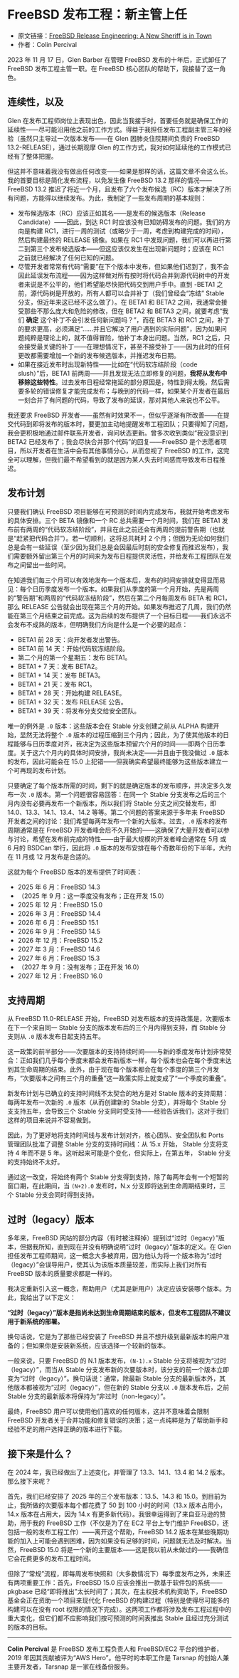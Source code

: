 # FreeBSD 发布工程：新主管上任

- 原文链接：[FreeBSD Release Engineering: A New Sheriff is in Town](https://freebsdfoundation.org/our-work/journal/browser-based-edition/downstreams/freebsd-release-engineering-a-new-sheriff-is-in-town)
- 作者：Colin Percival

2023 年 11 月 17 日，Glen Barber 在管理 FreeBSD 发布的十年后，正式卸任了 FreeBSD 发布工程主管一职。在 FreeBSD 核心团队的帮助下，我接替了这一角色。

## 连续性，以及

Glen 在发布工程师岗位上表现出色，因此当我接手时，首要任务就是确保工作的延续性——尽可能沿用他之前的工作方式。得益于我担任发布工程副主管三年的经验（虽然只主导过一次版本发布——在 Glen 因肺炎住院期间负责的 FreeBSD 13.2-RELEASE），通过长期观摩 Glen 的工作方式，我对如何延续他的工作模式已经有了整体把握。

但这并不意味着我没有做出任何改变——如果是那样的话，这篇文章不会这么长。我的首要目标是简化发布流程，以免发生像 FreeBSD 13.2 那样的情况——FreeBSD 13.2 推迟了将近一个月，且发布了六个发布候选（RC）版本才解决了所有问题，方能得以继续发布。为此，我制定了一些发布周期的基本规则：

- 发布候选版本（RC）应该正如其名——是发布的候选版本（Release Candidate）——因此，到达 RC1 时应该没有已知妨碍发布的问题。我们的方向是构建 RC1，进行一周的测试（或略少于一周，考虑到构建完成的时间），然后构建最终的 RELEASE 镜像。如果在 RC1 中发现问题，我们可以再进行第二到第三个发布候选版本——但这应该仅发生在出现新问题时；应该在 RC1 之前就已经解决了任何已知的问题。
- 尽管开发者常常有代码“需要”在下个版本中发布，但如果他们迟到了，我不会因此延误发布流程——因为这样做对所有按时将代码合并到源代码树中的开发者来说是不公平的，他们希望能尽快把代码交到用户手中。直到 -BETA1 之前，源代码树是开放的，所有人都可以合并补丁（我们曾经会“冻结” Stable 分支，但近年来这已经不这么做了）。在 BETA1 和 BETA2 之间，我通常会接受那些不那么庞大和危险的修改，但在 BETA2 和 BETA3 之间，就要考虑“我们 **确定** 这个补丁不会引发任何新问题吗？”，而在 BETA3 和 RC1 之间，补丁的要求更高，必须满足“……并且它解决了用户遇到的实际问题”，因为如果问题纯粹是理论上的，就不值得冒险，怕补丁本身出问题。当然，RC1 之后，只会接受最关键的补丁——在理想情况下，甚至不接受补丁——因为此时的任何更改都需要增加一个新的发布候选版本，并推迟发布日期。
- 如果在接近发布时出现新特性——比如在“代码软冻结阶段（code slush）”后，BETA1 前两周——并且发现无法立即修复的问题，**我将从发布中移除这些特性**。过去发布日程经常拖延的部分原因是，特性到得太晚，然后需要多轮的错误修复才能完成发布；与晚到的代码一样，如果某个开发者在最后一刻合并了有问题的代码，导致了发布的延误，那对其他人来说也不公平。

我还要求 FreeBSD 开发者——虽然有时效果不一，但似乎逐渐有所改善——在提交代码到即将发布的版本时，要更加主动地提醒发布工程团队；只要得知了问题，我会更积极地通过邮件联系开发者，询问状态更新。曾多次收到类似“我没意识到 BETA2 已经发布了；我会尽快合并那个代码”的回复——FreeBSD 是个志愿者项目，所以开发者在生活中会有其他事情分心，从而忽视了 FreeBSD 的工作，这完全可以理解，但我们最不希望看到的就是因为某人失去时间感而导致发布日程推迟。

## 发布计划

只要我们确认 FreeBSD 项目能够在可预测的时间内完成发布，我就开始考虑发布的具体安排。三个 BETA 镜像和一个 RC 总共需要一个月时间，我们在 BETA1 发布前有两周的“代码软冻结阶段”，并且在此之前还会有两周的提前警告期（也就是“赶紧把代码合并”）。若一切顺利，这将总共耗时 2 个月；但因为无论如何我们总是会有一些延误（至少因为我们总是会因最后时刻的安全修复而推迟发布），我们需要额外留出第三个月的时间来为发布日程提供灵活性，并给发布工程团队在发布之间留出一些时间。

在知道我们每三个月可以有效地发布一个版本后，发布的时间安排就变得显而易见：每个日历季度发布一个版本。如果我们从季度的第一个月开始，先是两周的“警告期”和两周的“代码软冻结阶段”，然后在第二个月每周发布 BETA 和 RC1，那么 RELEASE 公告就会出现在第三个月的开始。如果发布推迟了几周，我们仍然能在第三个月结束之前完成。这为后续的发布提供了一个目标日程——我们永远不会发布不成熟的版本，但明确我们方向是什么是一个必要的起点：

- BETA1 前 28 天：向开发者发出警告。
- BETA1 前 14 天：开始代码软冻结阶段。
- 第二个月的第一个星期五：发布 BETA1。
- BETA1 + 7 天：发布 BETA2。
- BETA1 + 14 天：发布 BETA3。
- BETA1 + 21 天：发布 RC1。
- BETA1 + 28 天：开始构建 RELEASE。
- BETA1 + 32 天：发布 RELEASE 公告。
- BETA1 + 39 天：将发布分支交给安全团队。

唯一的例外是 `.0` 版本：这些版本会在 Stable 分支创建之前从 ALPHA 构建开始，显然无法将整个 `.0` 版本的过程压缩到三个月内；因此，为了使其他版本的日程能够与日历季度对齐，我决定为这些版本预留六个月的时间——即两个日历季度。关于这六个月内的具体时间安排，我尚未决定——并且由于我没做过 `.0` 版本的发布，因此可能会在 15.0 上犯错——但我确实希望最终能够为这些版本建立一个可再现的发布计划。

只要确定了每个版本所需的时间，剩下的就是确定版本的发布顺序，并决定多久发布一次 `.0` 版本。第一个问题很容易回答：在同一个 Stable 分支发布之后的三个月内没有必要再发布一个新版本，所以我们将 Stable 分支之间交替发布，即 14.0、13.3、14.1、13.4、14.2 等等。第二个问题的答案来源于多年来 FreeBSD 开发者之间的讨论：我们希望每两年发布一个新的大版本。过去，`.0` 版本的发布周期通常是在 FreeBSD 开发者峰会后不久开始的——这确保了大量开发者可以参与讨论，希望在发布前完成的特性——由于最大规模的开发者峰会通常在 5月 或 6 月的 BSDCan 举行，因此将 `.0` 版本的发布安排在每个奇数年份的下半年，大约在 11 月或 12 月发布是合适的。

这就为每个 FreeBSD 版本的发布提供了时间表：

- 2025 年 6 月：FreeBSD 14.3
- （2025 年 9 月：这一季度没有发布；正在开发 15.0）
- 2025 年 12 月：FreeBSD 15.0
- 2026 年 3 月：FreeBSD 14.4
- 2026 年 6 月：FreeBSD 15.1
- 2026 年 9 月：FreeBSD 14.5
- 2026 年 12 月：FreeBSD 15.2
- 2027 年 3 月：FreeBSD 14.6
- 2027 年 6 月：FreeBSD 15.3
- （2027 年 9 月：没有发布；正在开发 16.0）
- 2027 年 12 月：FreeBSD 16.0

## 支持周期

从 FreeBSD 11.0-RELEASE 开始，FreeBSD 对发布版本的支持政策是，次要版本在下一个来自同一 Stable 分支的版本发布后的三个月内得到支持，而 Stable 分支则从 `.0` 版本发布日起支持五年。

这一政策的前半部分——次要版本的支持持续时间——与新的季度发布计划非常契合：正如我们几乎每个季度末都会发布新版本一样，每个版本也会在每个季度末达到其生命周期的结束。此外，由于现在每个版本都会在每个季度的第三个月发布，“次要版本之间有三个月的重叠”这一政策实际上就变成了“一个季度的重叠”。

新发布计划与已确立的支持时间线不太契合的地方是对 Stable 版本的支持周期：每两年发布一次新的 `.0` 版本（从而创建新的 Stable 分支），并将每个 Stable 分支支持五年，会导致三个 Stable 分支同时受支持——经验告诉我们，这对于我们这样的项目来说并不容易做到。

因此，为了更好地将支持时间线与发布计划对齐，核心团队、安全团队和 Ports 管理团队批准了调整 Stable 分支的支持时间线：从 15.x 开始， Stable 分支将支持 4 年而不是 5 年。这听起来可能是个变化，但实际上，在第五年， Stable 分支的支持始终不太好。

通过这一改变，将始终有两个 Stable 分支得到支持，除了每两年会有一个短暂的窗口期，在此期间，当 `(N+2).0` 发布时，N.x 分支即将达到生命周期结束时，三个 Stable 分支会同时得到支持。

## 过时（legacy）版本

多年来，FreeBSD 网站的部分内容（有时被注释掉）提到过“过时（legacy）”版本，但据我所知，直到现在并没有明确说明“过时（legacy）”版本的定义。在 Glen 担任发布工程师期间，这一概念大多被弃用，因为他认为将一个版本称为“过时（legacy）”会误导用户，使其认为该版本质量较差，而实际上我们对所有 FreeBSD 版本的质量要求都是一样的。

我决定重新引入这一概念，帮助用户（尤其是新用户）决定应该安装哪个版本。为此，我给出了以下定义：

**“过时（legacy）”版本是指尚未达到生命周期结束的版本，但发布工程团队不建议用于新系统的部署。**

换句话说，它是为了那些已经安装了 FreeBSD 并且不想升级到最新版本的用户准备的；但如果你是安装新系统，应该选择一个较新的版本。

一般来说，只要 FreeBSD 的 N.1 版本发布，`(N-1).x` Stable 分支将被视为“过时（legacy）”，而当从 Stable 分支发布新的次要版本时，该分支的前一个版本立即变为“过时（legacy）”。换句话说：通常，除最新 Stable 分支的最新版本外，其他版本都被视为“过时（legacy）”，但在新的 Stable 分支以 `.0` 版本发布后，之前 Stable 分支的最新版本将保持为“非过时（non-legacy）”。

最终，FreeBSD 用户可以使用他们喜欢的任何版本，这并不意味着会限制 FreeBSD 开发者关于合并功能和修复错误的决策；这一点纯粹是为了帮助新手和经验不足的用户选择正确的版本进行下载。

## 接下来是什么？

在 2024 年，我已经做出了上述变化，并管理了 13.3、14.1、13.4 和 14.2 版本。那么接下来呢？

首先，我们已经安排了 2025 年的三个发布版本：13.5、14.3 和 15.0。到目前为止，我所做的次要版本每个都花费了 50 到 100 小时的时间（13.x 版本占用小，14.x 版本在占用大，因为 14.x 有更多新代码）。我很幸运得到了来自亚马逊的赞助，用于我的 FreeBSD 工作（不仅是为了在 EC2 平台上专门维护 FreeBSD，还包括一般的发布工程工作）——离开这个帮助，FreeBSD 14.2 版本在某些晚期功能的加入上可能会遇到困难，因为如果没有足够的时间，问题就无法及时解决。当然，FreeBSD 15.0 将是一个新的主要版本——这是我以前从未做过的——我确信它会花费更多的发布工程时间。

但除了“常规”流程，即每周发布快照和（大多数情况下）每季度发布之外，未来还有两项重要工作：首先，FreeBSD 15.0 应该会推出一款基于软件包的系统——pkgbase 已经“即将推出”太长时间了；其次，在主权技术机构资助下，FreeBSD 基金会正在资助一个项目来现代化 FreeBSD 的构建过程（特别是使得尽可能多的构建可以在没有 root 权限的情况下完成）。这两项工作都将涉及发布工程过程中的重大变化，但它们都不应影响我们按可预测的时间表推出 Stable 且经过充分测试的版本的目标。

---

**Colin Percival** 是 FreeBSD 发布工程负责人和 FreeBSD/EC2 平台的维护者，2019 年因其贡献被评为“AWS Hero”。他平时的本职工作是 Tarsnap 的创始人兼主要开发者，Tarsnap 是一家在线备份服务。
